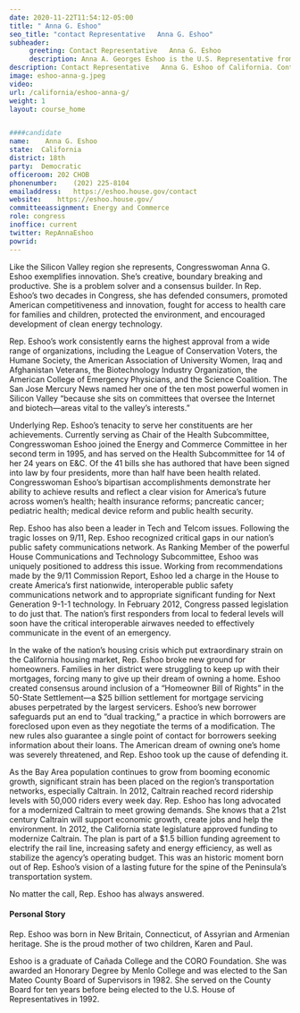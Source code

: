 ```yaml
---
date: 2020-11-22T11:54:12-05:00
title: " Anna G. Eshoo"
seo_title: "contact Representative   Anna G. Eshoo"
subheader:
     greeting: Contact Representative   Anna G. Eshoo 
     description: Anna A. Georges Eshoo is the U.S. Representative from California's 18th congressional district, serving since 1993. She is a member of the Democratic Party.
description: Contact Representative   Anna G. Eshoo of California. Contact information for  Anna G. Eshoo includes email address, phone number, and mailing address.
image: eshoo-anna-g.jpeg
video: 
url: /california/eshoo-anna-g/
weight: 1
layout: course_home


####candidate
name:	 Anna G. Eshoo
state:	California
district: 18th
party:	Democratic
officeroom:	202 CHOB
phonenumber:	(202) 225-8104
emailaddress:	https://eshoo.house.gov/contact
website:	https://eshoo.house.gov/
committeeassignment: Energy and Commerce
role: congress
inoffice: current
twitter: RepAnnaEshoo
powrid: 
---
```


Like the Silicon Valley region she represents, Congresswoman Anna G. Eshoo exemplifies innovation. She’s creative, boundary breaking and productive. She is a problem solver and a consensus builder. In Rep. Eshoo’s two decades in Congress, she has defended consumers, promoted American competitiveness and innovation, fought for access to health care for families and children, protected the environment, and encouraged development of clean energy technology.

Rep. Eshoo’s work consistently earns the highest approval from a wide range of organizations, including the League of Conservation Voters, the Humane Society, the American Association of University Women, Iraq and Afghanistan Veterans, the Biotechnology Industry Organization, the American College of Emergency Physicians, and the Science Coalition. The San Jose Mercury News named her one of the ten most powerful women in Silicon Valley “because she sits on committees that oversee the Internet and biotech—areas vital to the valley’s interests.”


Underlying Rep. Eshoo’s tenacity to serve her constituents are her achievements. Currently serving as Chair of the Health Subcommittee, Congresswoman Eshoo joined the Energy and Commerce Committee in her second term in 1995, and has served on the Health Subcommittee for 14 of her 24 years on E&C. Of the 41 bills she has authored that have been signed into law by four presidents, more than half have been health related. Congresswoman Eshoo’s bipartisan accomplishments demonstrate her ability to achieve results and reflect a clear vision for America’s future across women’s health; health insurance reforms; pancreatic cancer; pediatric health; medical device reform and public health security.

Rep. Eshoo has also been a leader in Tech and Telcom issues. Following the tragic losses on 9/11, Rep. Eshoo recognized critical gaps in our nation’s public safety communications network. As Ranking Member of the powerful House Communications and Technology Subcommittee, Eshoo was uniquely positioned to address this issue. Working from recommendations made by the 9/11 Commission Report, Eshoo led a charge in the House to create America’s first nationwide, interoperable public safety communications network and to appropriate significant funding for Next Generation 9-1-1 technology. In February 2012, Congress passed legislation to do just that. The nation’s first responders from local to federal levels will soon have the critical interoperable airwaves needed to effectively communicate in the event of an emergency.

In the wake of the nation’s housing crisis which put extraordinary strain on the California housing market, Rep. Eshoo broke new ground for homeowners. Families in her district were struggling to keep up with their mortgages, forcing many to give up their dream of owning a home. Eshoo created consensus around inclusion of a “Homeowner Bill of Rights” in the 50-State Settlement—a $25 billion settlement for mortgage servicing abuses perpetrated by the largest servicers. Eshoo’s new borrower safeguards put an end to “dual tracking,” a practice in which borrowers are foreclosed upon even as they negotiate the terms of a modification. The new rules also guarantee a single point of contact for borrowers seeking information about their loans. The American dream of owning one’s home was severely threatened, and Rep. Eshoo took up the cause of defending it.

As the Bay Area population continues to grow from booming economic growth, significant strain has been placed on the region’s transportation networks, especially Caltrain. In 2012, Caltrain reached record ridership levels with 50,000 riders every week day. Rep. Eshoo has long advocated for a modernized Caltrain to meet growing demands. She knows that a 21st century Caltrain will support economic growth, create jobs and help the environment. In 2012, the California state legislature approved funding to modernize Caltrain. The plan is part of a $1.5 billion funding agreement to electrify the rail line, increasing safety and energy efficiency, as well as stabilize the agency’s operating budget. This was an historic moment born out of Rep. Eshoo’s vision of a lasting future for the spine of the Peninsula’s transportation system.

No matter the call, Rep. Eshoo has always answered.

#### Personal Story

Rep. Eshoo was born in New Britain, Connecticut, of Assyrian and Armenian heritage. She is the proud mother of two children, Karen and Paul.

Eshoo is a graduate of Cañada College and the CORO Foundation. She was awarded an Honorary Degree by Menlo College and was elected to the San Mateo County Board of Supervisors in 1982. She served on the County Board for ten years before being elected to the U.S. House of Representatives in 1992.